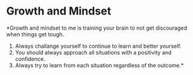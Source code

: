 # **Growth and Mindset**
*Growth and mindset to me is training your brain to not get discouraged when things get tough. 
1. Always challange yourself to continue to learn and better yourself. 
1. You should always approach all situations with a positivity and confidence. 
1. Always try to learn from each situation regardless of the outcome.* 
